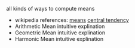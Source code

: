 all kinds of ways to compute means

- wikipedia references:
[means](https://en.wikipedia.org/wiki/Mean)
[central tendency](https://en.wikipedia.org/wiki/Central_tendency)
- Arithmetic  Mean intuitive explination
- Geometric   Mean intuitive explination
- Harmonic    Mean intuitive explination
